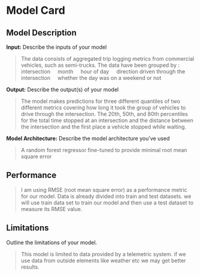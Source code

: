 # Model Card


## Model Description

**Input:** Describe the inputs of your model 
>The data consists of aggregated trip logging metrics from commercial vehicles, such as semi-trucks. The data have been grouped by :
    intersection
    month
    hour of day
    direction driven through the intersection
    whether the day was on a weekend or not


**Output:** Describe the output(s) of your model
>The model makes predictions for three different quantiles of two different metrics covering how long it took the group of vehicles to drive through the intersection. The 20th, 50th, and 80th percentiles for the total time stopped at an intersection and the distance between the intersection and the first place a vehicle stopped while waiting. 

**Model Architecture:** Describe the model architecture you’ve used
>A random forest regressor fine-tuned to provide minimal root mean square error
## Performance
>I am using RMSE (root mean square error) as a performance metric for our model. Data is already divided into train and test datasets. we will use train data set to train our model and then use a test dataset to measure its RMSE value.

## Limitations

Outline the limitations of your model.
>This model is limited to data provided by a telemetric system. if we use data from outside elements like weather etc we may get better results.


